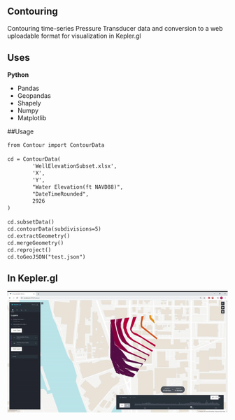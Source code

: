 ## Contouring

Contouring time-series Pressure Transducer data and conversion to a web uploadable format for visualization in Kepler.gl
 

## Uses
<b> Python </b>
- Pandas
- Geopandas
- Shapely
- Numpy
- Matplotlib


##Usage
```
from Contour import ContourData

cd = ContourData(
        'WellElevationSubset.xlsx',
        'X',
        'Y',
        "Water Elevation(ft NAVD88)",
        "DateTimeRounded",
        2926
)

cd.subsetData()
cd.contourData(subdivisions=5)
cd.extractGeometry()
cd.mergeGeometry()
cd.reproject()
cd.toGeoJSON("test.json")
```

## In Kepler.gl

![Alt Text](Full-Year.gif)



